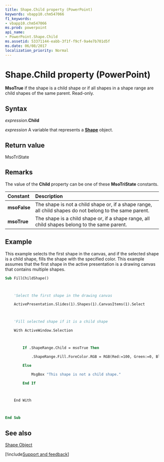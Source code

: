 ```yaml
---
title: Shape.Child property (PowerPoint)
keywords: vbapp10.chm547066
f1_keywords:
- vbapp10.chm547066
ms.prod: powerpoint
api_name:
- PowerPoint.Shape.Child
ms.assetid: 53371144-eabb-3f1f-f9cf-9a4e7b701d5f
ms.date: 06/08/2017
localization_priority: Normal
---
```



# Shape.Child property (PowerPoint)

 **MsoTrue** if the shape is a child shape or if all shapes in a shape range are child shapes of the same parent. Read-only.


## Syntax

_expression_.**Child**

_expression_ A variable that represents a **[Shape](PowerPoint.Shape.md)** object.


## Return value

MsoTriState


## Remarks

The value of the  **Child** property can be one of these **MsoTriState** constants.



|Constant|Description|
|:-----|:-----|
|**msoFalse**| The shape is not a child shape or, if a shape range, all child shapes do not belong to the same parent.|
|**msoTrue**| The shape is a child shape or, if a shape range, all child shapes belong to the same parent.|

## Example

This example selects the first shape in the canvas, and if the selected shape is a child shape, fills the shape with the specified color. This example assumes that the first shape in the active presentation is a drawing canvas that contains multiple shapes.


```vb
Sub FillChildShape()



    'Select the first shape in the drawing canvas

    ActivePresentation.Slides(1).Shapes(1).CanvasItems(1).Select



    'Fill selected shape if it is a child shape

    With ActiveWindow.Selection



        If .ShapeRange.Child = msoTrue Then

            .ShapeRange.Fill.ForeColor.RGB = RGB(Red:=100, Green:=0, Blue:=200)

        Else

            MsgBox "This shape is not a child shape."

        End If



    End With



End Sub
```


## See also


[Shape Object](PowerPoint.Shape.md)

[!include[Support and feedback](~/includes/feedback-boilerplate.md)]